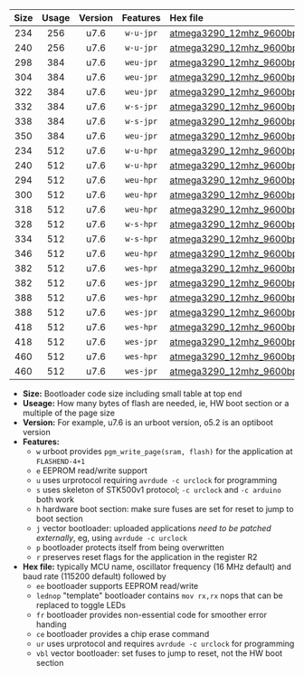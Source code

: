 |Size|Usage|Version|Features|Hex file|
|:-:|:-:|:-:|:-:|:--|
|234|256|u7.6|`w-u-jpr`|[atmega3290_12mhz_9600bps_ur_vbl.hex](https://raw.githubusercontent.com/stefanrueger/urboot/main//atmega3290_12mhz_9600bps_ur_vbl.hex)|
|240|256|u7.6|`w-u-jpr`|[atmega3290_12mhz_9600bps_lednop_ur_vbl.hex](https://raw.githubusercontent.com/stefanrueger/urboot/main//atmega3290_12mhz_9600bps_lednop_ur_vbl.hex)|
|298|384|u7.6|`weu-jpr`|[atmega3290_12mhz_9600bps_ee_ur_vbl.hex](https://raw.githubusercontent.com/stefanrueger/urboot/main//atmega3290_12mhz_9600bps_ee_ur_vbl.hex)|
|304|384|u7.6|`weu-jpr`|[atmega3290_12mhz_9600bps_ee_lednop_ur_vbl.hex](https://raw.githubusercontent.com/stefanrueger/urboot/main//atmega3290_12mhz_9600bps_ee_lednop_ur_vbl.hex)|
|322|384|u7.6|`weu-jpr`|[atmega3290_12mhz_9600bps_ee_lednop_fr_ur_vbl.hex](https://raw.githubusercontent.com/stefanrueger/urboot/main//atmega3290_12mhz_9600bps_ee_lednop_fr_ur_vbl.hex)|
|332|384|u7.6|`w-s-jpr`|[atmega3290_12mhz_9600bps_vbl.hex](https://raw.githubusercontent.com/stefanrueger/urboot/main//atmega3290_12mhz_9600bps_vbl.hex)|
|338|384|u7.6|`w-s-jpr`|[atmega3290_12mhz_9600bps_lednop_vbl.hex](https://raw.githubusercontent.com/stefanrueger/urboot/main//atmega3290_12mhz_9600bps_lednop_vbl.hex)|
|350|384|u7.6|`weu-jpr`|[atmega3290_12mhz_9600bps_ee_lednop_fr_ce_ur_vbl.hex](https://raw.githubusercontent.com/stefanrueger/urboot/main//atmega3290_12mhz_9600bps_ee_lednop_fr_ce_ur_vbl.hex)|
|234|512|u7.6|`w-u-hpr`|[atmega3290_12mhz_9600bps_ur.hex](https://raw.githubusercontent.com/stefanrueger/urboot/main//atmega3290_12mhz_9600bps_ur.hex)|
|240|512|u7.6|`w-u-hpr`|[atmega3290_12mhz_9600bps_lednop_ur.hex](https://raw.githubusercontent.com/stefanrueger/urboot/main//atmega3290_12mhz_9600bps_lednop_ur.hex)|
|294|512|u7.6|`weu-hpr`|[atmega3290_12mhz_9600bps_ee_ur.hex](https://raw.githubusercontent.com/stefanrueger/urboot/main//atmega3290_12mhz_9600bps_ee_ur.hex)|
|300|512|u7.6|`weu-hpr`|[atmega3290_12mhz_9600bps_ee_lednop_ur.hex](https://raw.githubusercontent.com/stefanrueger/urboot/main//atmega3290_12mhz_9600bps_ee_lednop_ur.hex)|
|318|512|u7.6|`weu-hpr`|[atmega3290_12mhz_9600bps_ee_lednop_fr_ur.hex](https://raw.githubusercontent.com/stefanrueger/urboot/main//atmega3290_12mhz_9600bps_ee_lednop_fr_ur.hex)|
|328|512|u7.6|`w-s-hpr`|[atmega3290_12mhz_9600bps.hex](https://raw.githubusercontent.com/stefanrueger/urboot/main//atmega3290_12mhz_9600bps.hex)|
|334|512|u7.6|`w-s-hpr`|[atmega3290_12mhz_9600bps_lednop.hex](https://raw.githubusercontent.com/stefanrueger/urboot/main//atmega3290_12mhz_9600bps_lednop.hex)|
|346|512|u7.6|`weu-hpr`|[atmega3290_12mhz_9600bps_ee_lednop_fr_ce_ur.hex](https://raw.githubusercontent.com/stefanrueger/urboot/main//atmega3290_12mhz_9600bps_ee_lednop_fr_ce_ur.hex)|
|382|512|u7.6|`wes-hpr`|[atmega3290_12mhz_9600bps_ee.hex](https://raw.githubusercontent.com/stefanrueger/urboot/main//atmega3290_12mhz_9600bps_ee.hex)|
|382|512|u7.6|`wes-jpr`|[atmega3290_12mhz_9600bps_ee_vbl.hex](https://raw.githubusercontent.com/stefanrueger/urboot/main//atmega3290_12mhz_9600bps_ee_vbl.hex)|
|388|512|u7.6|`wes-hpr`|[atmega3290_12mhz_9600bps_ee_lednop.hex](https://raw.githubusercontent.com/stefanrueger/urboot/main//atmega3290_12mhz_9600bps_ee_lednop.hex)|
|388|512|u7.6|`wes-jpr`|[atmega3290_12mhz_9600bps_ee_lednop_vbl.hex](https://raw.githubusercontent.com/stefanrueger/urboot/main//atmega3290_12mhz_9600bps_ee_lednop_vbl.hex)|
|418|512|u7.6|`wes-hpr`|[atmega3290_12mhz_9600bps_ee_lednop_fr.hex](https://raw.githubusercontent.com/stefanrueger/urboot/main//atmega3290_12mhz_9600bps_ee_lednop_fr.hex)|
|418|512|u7.6|`wes-jpr`|[atmega3290_12mhz_9600bps_ee_lednop_fr_vbl.hex](https://raw.githubusercontent.com/stefanrueger/urboot/main//atmega3290_12mhz_9600bps_ee_lednop_fr_vbl.hex)|
|460|512|u7.6|`wes-hpr`|[atmega3290_12mhz_9600bps_ee_lednop_fr_ce.hex](https://raw.githubusercontent.com/stefanrueger/urboot/main//atmega3290_12mhz_9600bps_ee_lednop_fr_ce.hex)|
|460|512|u7.6|`wes-jpr`|[atmega3290_12mhz_9600bps_ee_lednop_fr_ce_vbl.hex](https://raw.githubusercontent.com/stefanrueger/urboot/main//atmega3290_12mhz_9600bps_ee_lednop_fr_ce_vbl.hex)|

- **Size:** Bootloader code size including small table at top end
- **Useage:** How many bytes of flash are needed, ie, HW boot section or a multiple of the page size
- **Version:** For example, u7.6 is an urboot version, o5.2 is an optiboot version
- **Features:**
  + `w` urboot provides `pgm_write_page(sram, flash)` for the application at `FLASHEND-4+1`
  + `e` EEPROM read/write support
  + `u` uses urprotocol requiring `avrdude -c urclock` for programming
  + `s` uses skeleton of STK500v1 protocol; `-c urclock` and `-c arduino` both work
  + `h` hardware boot section: make sure fuses are set for reset to jump to boot section
  + `j` vector bootloader: uploaded applications *need to be patched externally*, eg, using `avrdude -c urclock`
  + `p` bootloader protects itself from being overwritten
  + `r` preserves reset flags for the application in the register R2
- **Hex file:** typically MCU name, oscillator frequency (16 MHz default) and baud rate (115200 default) followed by
  + `ee` bootloader supports EEPROM read/write
  + `lednop` "template" bootloader contains `mov rx,rx` nops that can be replaced to toggle LEDs
  + `fr` bootloader provides non-essential code for smoother error handing
  + `ce` bootloader provides a chip erase command
  + `ur` uses urprotocol and requires `avrdude -c urclock` for programming
  + `vbl` vector bootloader: set fuses to jump to reset, not the HW boot section
